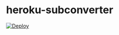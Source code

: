 # heroku-subconverter
[![Deploy](https://www.herokucdn.com/deploy/button.png)](https://heroku.com/deploy?template=https://github.com/siren202101/heroku-subconverter2)
